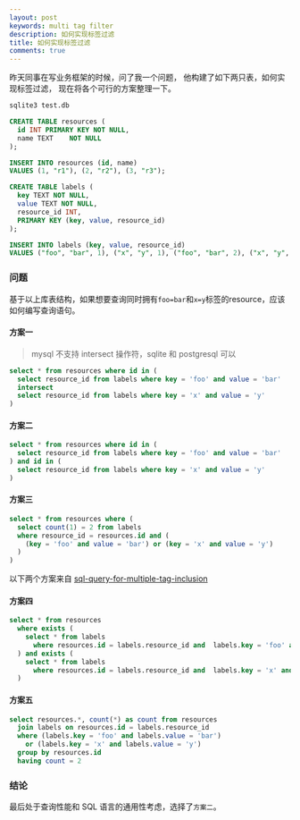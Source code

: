 ```yaml
---
layout: post
keywords: multi tag filter
description: 如何实现标签过滤
title: 如何实现标签过滤
comments: true
---
```


昨天同事在写业务框架的时候，问了我一个问题，
他构建了如下两只表，如何实现标签过滤，
现在将各个可行的方案整理一下。

```sql
sqlite3 test.db

CREATE TABLE resources (
  id INT PRIMARY KEY NOT NULL,
  name TEXT    NOT NULL
);

INSERT INTO resources (id, name)
VALUES (1, "r1"), (2, "r2"), (3, "r3");

CREATE TABLE labels (
  key TEXT NOT NULL,
  value TEXT NOT NULL,
  resource_id INT,
  PRIMARY KEY (key, value, resource_id)
);

INSERT INTO labels (key, value, resource_id)
VALUES ("foo", "bar", 1), ("x", "y", 1), ("foo", "bar", 2), ("x", "y", 2), ("foo", "bar", 3);
```

### 问题

基于以上库表结构，如果想要查询同时拥有`foo=bar`和`x=y`标签的resource，应该如何编写查询语句。

#### 方案一
> mysql 不支持 intersect 操作符，sqlite 和 postgresql 可以
```sql
select * from resources where id in (
  select resource_id from labels where key = 'foo' and value = 'bar'
  intersect
  select resource_id from labels where key = 'x' and value = 'y'
)
```

#### 方案二
```sql
select * from resources where id in (
  select resource_id from labels where key = 'foo' and value = 'bar'
) and id in (
  select resource_id from labels where key = 'x' and value = 'y'
)
```

#### 方案三
```sql
select * from resources where (
  select count(1) = 2 from labels
  where resource_id = resources.id and (
    (key = 'foo' and value = 'bar') or (key = 'x' and value = 'y')
  )
)
```

以下两个方案来自 [sql-query-for-multiple-tag-inclusion](https://stackoverflow.com/questions/3798355/sql-query-for-multiple-tag-inclusion)


#### 方案四
```sql
select * from resources
  where exists (
    select * from labels
      where resources.id = labels.resource_id and  labels.key = 'foo' and labels.value = 'bar'
  ) and exists (
    select * from labels
      where resources.id = labels.resource_id and  labels.key = 'x' and labels.value = 'y'
  )
```

#### 方案五
```sql
select resources.*, count(*) as count from resources
  join labels on resources.id = labels.resource_id
  where (labels.key = 'foo' and labels.value = 'bar')
    or (labels.key = 'x' and labels.value = 'y')
  group by resources.id
  having count = 2
```

### 结论
最后处于查询性能和 SQL 语言的通用性考虑，选择了`方案二`。
